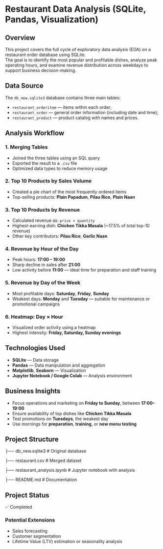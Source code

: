 # Restaurant Data Analysis (SQLite, Pandas, Visualization)

## Overview
This project covers the full cycle of exploratory data analysis (EDA) on a restaurant order database using SQLite.  
The goal is to identify the most popular and profitable dishes, analyze peak operating hours, and examine revenue distribution across weekdays to support business decision-making.

## Data Source
The `db_new.sqlite3` database contains three main tables:

- `restaurant_orderitem` — items within each order;
- `restaurant_order` — general order information (including date and time);
- `restaurant_product` — product catalog with names and prices.

## Analysis Workflow

### 1. Merging Tables
- Joined the three tables using an SQL query  
- Exported the result to a `.csv` file  
- Optimized data types to reduce memory usage

### 2. Top 10 Products by Sales Volume
- Created a pie chart of the most frequently ordered items  
- Top-selling products: **Plain Papadum**, **Pilau Rice**, **Plain Naan**

### 3. Top 10 Products by Revenue
- Calculated revenue as: `price × quantity`  
- Highest-earning dish: **Chicken Tikka Masala** (~17.5% of total top-10 revenue)  
- Other key contributors: **Pilau Rice**, **Garlic Naan**

### 4. Revenue by Hour of the Day
- Peak hours: **17:00 – 19:00**  
- Sharp decline in sales after **21:00**  
- Low activity before **11:00** — ideal time for preparation and staff training

### 5. Revenue by Day of the Week
- Most profitable days: **Saturday**, **Friday**, **Sunday**  
- Weakest days: **Monday** and **Tuesday** — suitable for maintenance or promotional campaigns

### 6. Heatmap: Day × Hour
- Visualized order activity using a heatmap  
- Highest intensity: **Friday, Saturday, Sunday evenings**

## Technologies Used
- **SQLite** — Data storage
- **Pandas** — Data manipulation and aggregation
- **Matplotlib**, **Seaborn** — Visualization
- **Jupyter Notebook / Google Colab** — Analysis environment

## Business Insights
- Focus operations and marketing on **Friday to Sunday**, between **17:00–19:00**
- Ensure availability of top dishes like **Chicken Tikka Masala**
- Test promotions on **Tuesdays**, the weakest day
- Use mornings for **preparation**, **training**, or **new menu testing**

## Project Structure
├── db_new.sqlite3 # Original database

├── restaurant.csv # Merged dataset

├── restaurant_analysis.ipynb # Jupyter notebook with analysis

├── README.md # Documentation


## Project Status
✅ Completed

### Potential Extensions
- Sales forecasting  
- Customer segmentation  
- Lifetime Value (LTV) estimation or seasonality analysis

